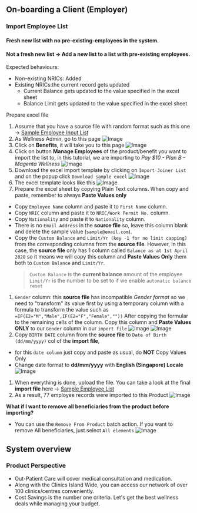 ## On-boarding a Client (Employer)
### Import Employee List

#### Fresh new list with no pre-existing-employees in the system.

#### Not a fresh new list -> Add a new list to a list with pre-existing employees.
Expected behaviours:
- Non-existing NRICs: Added
- Existing NRICs:the current record gets updated
  - Current Balance gets updated to the value specified in the excel sheet
  - Balance Limit gets updated to the value specified in the excel sheet

Prepare excel file


1. Assume that you have a source file with random format such as this one -> [Sample Employee Input List](assets/sample-mrbean-existing-list-update_input.xls) 
1. As Wellness Admin, go to this page ![Image](assets/employee-import/002.png)
1. Click on **Benefits**, it will take you to this page ![Image](assets/employee-import/003.png)
1. Click on button **Manage Employees** of the product/benefit you want to import the list to, in this tutorial, we are importing to _Pay $10 - Plan B - Magenta Wellness_   ![Image](assets/employee-import/004.png)
1. Download the excel import template by clicking on `Import Joiner List` and on the popup click `Download sample excel` ![Image](assets/employee-import/005.png)
1. The excel template looks like this ![Image](assets/employee-import/006.png)
1. Prepare the excel sheet by copying Plain Text columns. When copy and paste, remember to always **Paste Values only**
  - Copy `Employee Name` column and paste it to `First Name` column.
  - Copy `NRIC` column and paste it to `NRIC/Work Permit No.` column.
  - Copy `Nationality` and paste it to `Nationality` column.
  - There is no `Email Address` in the **source file** so, leave this column blank and delete the sample value (`sample@email.com`).
  - Copy the `Custom Balance` and `Limit/Yr (key -1 for no limit capping)` from the corresponding columns from the **source file**. However, in this case, the **source file** only has 1 column called `Balance as at 1st April 2020` so it means we will copy this column and **Paste Values Only** them both to `Custom Balance` and `Limit/Yr`.
    > `Custom Balance` is the **current balance** amount of the employee
    > `Limit/Yr` is the number to be set to if we enable `automatic balance reset`
1. `Gender` column: this **source file** has incompatible _Gender format_ so we need to "transform" its value first by using a temporary column with a formula to transform the value such as `=IF(E2="M","Male",IF(E2="F","Female",""))` After copying the formular to the remaining cells of the column. Copy this column and **Paste Values ONLY** to our `Gender` column in our `import file` ![Image](assets/employee-import/007.png)  ![Image](assets/employee-import/008.png)
1. Copy `BIRTH DATE` column from the **source file** to `Date of Birth (dd/mm/yyyy)` col of the **import file**, 
  - for this `date column` just copy and paste as usual, do **NOT** Copy Values Only
  - Change date format to **dd/mm/yyyy** with **English (Singapore) Locale**   ![Image](assets/employee-import/009.png)
1. When everything is done, upload the file. You can take a look at the final **import file** here -> [Sample Employee List](assets/sample-mrbean-existing-list-update.xls) 
1. As a result, 77 employee records were imported to this Product ![Image](assets/employee-import/010.png)


**What if I want to remove all beneficiaries from the product before importing?**
- You can use the `Remove From Product` batch action. If you want to remove All beneficiaries, just select `All elements` ![Image](assets/employee-import/011.png)

## System overview
### Product Perspective

- Out-Patient Care will cover medical consultation and medication.
- Along with the Clinics Island Wide, you can access our network of over 100 clinics/centres conveniently. 
- Cost Savings is the number one criteria. Let's get the best wellness deals while managing your budget.